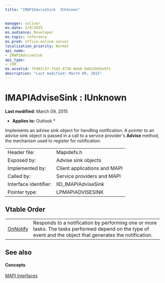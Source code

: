 ```yaml
---
title: "IMAPIAdviseSink  IUnknown"
 
 
manager: soliver
ms.date: 3/9/2015
ms.audience: Developer
ms.topic: reference
ms.prod: office-online-server
localization_priority: Normal
api_name:
- IMAPIAdviseSink
api_type:
- COM
ms.assetid: f598fc57-75d3-473b-8eb0-9d8a3b92e9f2
description: "Last modified: March 09, 2015"
---
```


# IMAPIAdviseSink : IUnknown

 **Last modified:** March 09, 2015 
  
 * **Applies to:** Outlook * 
  
Implements an advise sink object for handling notification. A pointer to an advise sink object is passed in a call to a service provider's **Advise** method, the mechanism used to register for notification. 
  
|||
|:-----|:-----|
|Header file:  <br/> |Mapidefs.h  <br/> |
|Exposed by:  <br/> |Advise sink objects  <br/> |
|Implemented by:  <br/> |Client applications and MAPI  <br/> |
|Called by:  <br/> |Service providers and MAPI  <br/> |
|Interface identifier:  <br/> |IID_IMAPIAdviseSink  <br/> |
|Pointer type:  <br/> |LPMAPIADVISESINK  <br/> |
   
## Vtable Order

|||
|:-----|:-----|
|[OnNotify](imapiadvisesink-onnotify.md) <br/> |Responds to a notification by performing one or more tasks. The tasks performed depend on the type of event and the object that generates the notification.  <br/> |
   
## See also

#### Concepts

[MAPI Interfaces](mapi-interfaces.md)

